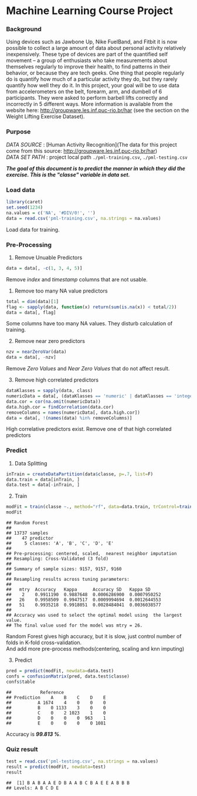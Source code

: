 # Machine Learning Course Project

### Background
Using devices such as Jawbone Up, Nike FuelBand, and Fitbit it is now possible to collect a large amount of data about personal activity relatively inexpensively. These type of devices are part of the quantified self movement – a group of enthusiasts who take measurements about themselves regularly to improve their health, to find patterns in their behavior, or because they are tech geeks. One thing that people regularly do is quantify how much of a particular activity they do, but they rarely quantify how well they do it. In this project, your goal will be to use data from accelerometers on the belt, forearm, arm, and dumbell of 6 participants. They were asked to perform barbell lifts correctly and incorrectly in 5 different ways. More information is available from the website here: http://groupware.les.inf.puc-rio.br/har (see the section on the Weight Lifting Exercise Dataset).  

### Purpose
*DATA SOURCE* : [Human Activity Recognition](The data for this project come from this source: http://groupware.les.inf.puc-rio.br/har)  
*DATA SET PATH* : project local path `./pml-training.csv`, `./pml-testing.csv`  

***The goal of this document is to predict the manner in which they did the exercise. This is the "classe" variable in data set.***

### Load data

```r
library(caret)
set.seed(1234)
na.values = c('NA', '#DIV/0!', '')
data = read.csv('pml-training.csv', na.strings = na.values)
```
Load data for training.


### Pre-Processing
1. Remove Unuable Predictors

```r
data = data[, -c(1, 3, 4, 5)]
```
Remove *index* and *timestamp* columns that are not usable.

1. Remove too many NA value predictors

```r
total = dim(data)[1]
flag <- sapply(data, function(x) return(sum(is.na(x)) < total/2))
data = data[, flag]
```
Some columns have too many NA values. They disturb calculation of training.

2. Remove near zero predictors

```r
nzv = nearZeroVar(data)
data = data[, -nzv]
```
Remove *Zero Values* and *Near Zero Values* that do not affect result.

3. Remove high correlated predictors

```r
dataKlasses = sapply(data, class)
numericData = data[, (dataKlasses == 'numeric' | dataKlasses == 'integer')]
data.cor = cor(na.omit(numericData))
data.high.cor = findCorrelation(data.cor)
removeColumns = names(numericData[, data.high.cor])
data = data[, !(names(data) %in% removeColumns)]
```
High correlative predictors exist. Remove one of that high correlated predictors

### Predict
1. Data Splitting

```r
inTrain = createDataPartition(data$classe, p=.7, list=F)
data.train = data[inTrain, ]
data.test = data[-inTrain, ]
```

2. Train

```r
modFit = train(classe ~., method="rf", data=data.train, trControl=trainControl(method='cv', number=3, repeats=3, allowParallel=TRUE), preProcess = c('center', 'scale', 'knnImpute'))
modFit
```

```
## Random Forest 
## 
## 13737 samples
##    47 predictor
##     5 classes: 'A', 'B', 'C', 'D', 'E' 
## 
## Pre-processing: centered, scaled,  nearest neighbor imputation 
## Resampling: Cross-Validated (3 fold) 
## 
## Summary of sample sizes: 9157, 9157, 9160 
## 
## Resampling results across tuning parameters:
## 
##   mtry  Accuracy   Kappa      Accuracy SD   Kappa SD    
##    2    0.9911190  0.9887648  0.0006286900  0.0007950252
##   26    0.9958509  0.9947517  0.0009994694  0.0012644553
##   51    0.9935218  0.9918051  0.0028484041  0.0036038577
## 
## Accuracy was used to select the optimal model using  the largest value.
## The final value used for the model was mtry = 26.
```
Random Forest gives high accuracy, but it is slow, just control number of folds in K-fold cross-validation.  
And add more pre-process methods(centering, scaling and knn imputing)  

3. Predict

```r
pred = predict(modFit, newdata=data.test)
confs = confusionMatrix(pred, data.test$classe)
confs$table
```

```
##           Reference
## Prediction    A    B    C    D    E
##          A 1674    4    0    0    0
##          B    0 1133    3    0    0
##          C    0    2 1023    1    0
##          D    0    0    0  963    1
##          E    0    0    0    0 1081
```
Accuracy is ***99.813 %***.


### Quiz result

```r
test = read.csv('pml-testing.csv', na.strings = na.values)
result = predict(modFit, newdata=test)
result
```

```
##  [1] B A B A A E D B A A B C B A E E A B B B
## Levels: A B C D E
```
